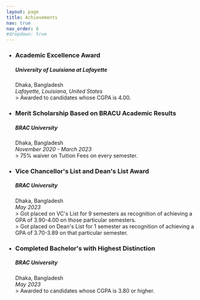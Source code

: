 ```yaml
---
layout: page
title: Achievements
nav: true
nav_order: 6
#dropdown: true
---
```

<ul>
<li><h3><b>Academic Excellence Award</b></h3></li>
<h5>University of Louisiana at Lafayette</h5>
Dhaka, Bangladesh <br>
<i>Lafayette, Louisiana, United States</i><br>
> Awarded to candidates whose CGPA is 4.00.

<p>
<li><h3><b>Merit Scholarship Based on BRACU Academic Results</b></h3></li>
<h5>BRAC University</h5>
Dhaka, Bangladesh <br>
<i>November 2020 - March 2023</i><br>
> 75% waiver on Tuition Fees on every semester.

<p>
<li><h3><b>Vice Chancellor's List and Dean's List Award</b></h3></li>
<h5>BRAC University</h5>
Dhaka, Bangladesh <br>
<i>May 2023</i><br>
> Got placed on VC's List for 9 semesters as recognition of achieving a GPA of 3.90-4.00 on those particular semesters. <br>
> Got placed on Dean's List for 1 semester as recognition of achieving a GPA of 3.70-3.89 on that particular semester.

<p>
<li><h3><b>Completed Bachelor's with Highest Distinction</b></h3></li>
<h5>BRAC University</h5>
Dhaka, Bangladesh <br>
<i>May 2023</i><br>
> Awarded to candidates whose CGPA is 3.80 or higher.
